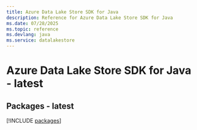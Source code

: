 ```yaml
---
title: Azure Data Lake Store SDK for Java
description: Reference for Azure Data Lake Store SDK for Java
ms.date: 07/28/2025
ms.topic: reference
ms.devlang: java
ms.service: datalakestore
---
```

# Azure Data Lake Store SDK for Java - latest
## Packages - latest
[!INCLUDE [packages](data-lake-store-index.md)]